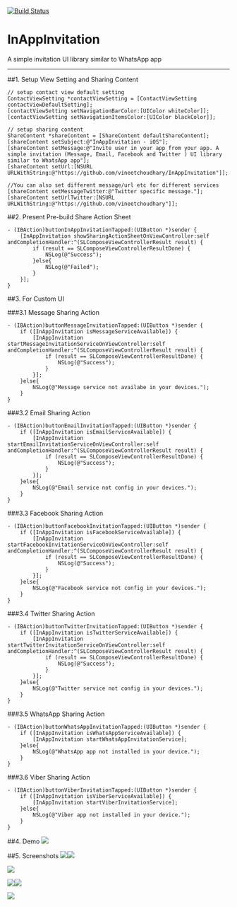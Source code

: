 [![Build Status](https://travis-ci.org/vineetchoudhary/InAppInvitation.svg?branch=master)](https://travis-ci.org/vineetchoudhary/InAppInvitation)

# InAppInvitation
A simple invitation UI library similar to WhatsApp app

---

##1. Setup View Setting and Sharing Content

```
// setup contact view default setting
ContactViewSetting *contactViewSetting = [ContactViewSetting contactViewDefaultSetting];
[contactViewSetting setNavigationBarColor:[UIColor whiteColor]];
[contactViewSetting setNavigationItemsColor:[UIColor blackColor]];
    
// setup sharing content
ShareContent *shareContent = [ShareContent defaultShareContent];
[shareContent setSubject:@"InAppInvitation - iOS"];
[shareContent setMessage:@"Invite user in your app from your app. A simple invitation (Message, Email, Facebook and Twitter ) UI library similar to WhatsApp app"];
[shareContent setUrl:[NSURL URLWithString:@"https://github.com/vineetchoudhary/InAppInvitation"]];
    
//You can also set different message/url etc for different services
[shareContent setMessageTwitter:@"Twitter specific message."];
[shareContent setUrlTwitter:[NSURL URLWithString:@"https://github.com/vineetchoudhary"]];
```

##2. Present Pre-build Share Action Sheet
```
- (IBAction)buttonInAppInvitationTapped:(UIButton *)sender {
    [InAppInvitation showSharingActionSheetOnViewController:self andCompletionHandler:^(SLComposeViewControllerResult result) {
        if (result == SLComposeViewControllerResultDone) {
            NSLog(@"Success");
        }else{
            NSLog(@"Failed");
        }
    }];
}
```
   
   
##3. For Custom UI

###3.1 Message Sharing Action

```
- (IBAction)buttonMessageInvitationTapped:(UIButton *)sender {
    if ([InAppInvitation isMessageServiceAvailable]) {
        [InAppInvitation startMessageInvitationServiceOnViewController:self andCompletionHandler:^(SLComposeViewControllerResult result) {
            if (result == SLComposeViewControllerResultDone) {
                NSLog(@"Success");
            }
        }];
    }else{
        NSLog(@"Message service not availabe in your devices.");
    }
}
```

###3.2 Email Sharing Action
```
- (IBAction)buttonEmailInvitationTapped:(UIButton *)sender {
    if ([InAppInvitation isEmailServiceAvailable]) {
        [InAppInvitation startEmailInvitationServiceOnViewController:self andCompletionHandler:^(SLComposeViewControllerResult result) {
            if (result == SLComposeViewControllerResultDone) {
                NSLog(@"Success");
            }
        }];
    }else{
        NSLog(@"Email service not config in your devices.");
    }
}
```

###3.3 Facebook Sharing Action
```
- (IBAction)buttonFacebookInvitationTapped:(UIButton *)sender {
    if ([InAppInvitation isFacebookServiceAvailable]) {
        [InAppInvitation startFacebookInvitationServiceOnViewController:self andCompletionHandler:^(SLComposeViewControllerResult result) {
            if (result == SLComposeViewControllerResultDone) {
                NSLog(@"Success");
            }
        }];
    }else{
        NSLog(@"Facebook service not config in your devices.");
    }
}
```

###3.4 Twitter Sharing Action
```
- (IBAction)buttonTwitterInvitationTapped:(UIButton *)sender {
    if ([InAppInvitation isTwitterServiceAvailable]) {
        [InAppInvitation startTwitterInvitationServiceOnViewController:self andCompletionHandler:^(SLComposeViewControllerResult result) {
            if (result == SLComposeViewControllerResultDone) {
                NSLog(@"Success");
            }
        }];
    }else{
        NSLog(@"Twitter service not config in your devices.");
    }
}
```
###3.5 WhatsApp Sharing Action
```
- (IBAction)buttonWhatsAppInvitationTapped:(UIButton *)sender {
    if ([InAppInvitation isWhatsAppServiceAvailable]) {
        [InAppInvitation startWhatsAppInvitationService];
    }else{
        NSLog(@"WhatsApp app not installed in your device.");
    }
}
```
###3.6 Viber Sharing Action
```
- (IBAction)buttonViberInvitationTapped:(UIButton *)sender {
    if ([InAppInvitation isViberServiceAvailable]) {
        [InAppInvitation startViberInvitationService];
    }else{
        NSLog(@"Viber app not installed in your device.");
    }
}
```


##4. Demo
[![](https://img.youtube.com/vi/z3ME6s1NQ0w/0.jpg)](https://www.youtube.com/watch?v=z3ME6s1NQ0w)

##5. Screenshots
![](https://github.com/vineetchoudhary/InAppInvitation/blob/master/Screenshot/1.png)![](https://github.com/vineetchoudhary/InAppInvitation/blob/master/Screenshot/2.png)

![](https://github.com/vineetchoudhary/InAppInvitation/blob/master/Screenshot/3.png)

![](https://github.com/vineetchoudhary/InAppInvitation/blob/master/Screenshot/4.png)![](https://github.com/vineetchoudhary/InAppInvitation/blob/master/Screenshot/5.png)

![](https://github.com/vineetchoudhary/InAppInvitation/blob/master/Screenshot/6.png)

